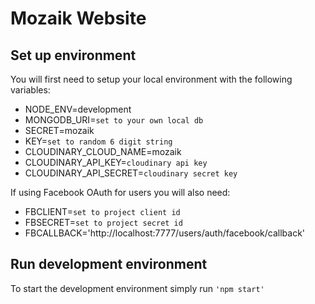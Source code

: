 # Mozaik Website

## Set up environment

You will first need to setup your local environment with the following variables:

* NODE_ENV=development
* MONGODB_URI=` set to your own local db `
* SECRET=mozaik
* KEY=` set to random 6 digit string `
* CLOUDINARY_CLOUD_NAME=mozaik
* CLOUDINARY_API_KEY=` cloudinary api key `
* CLOUDINARY_API_SECRET=` cloudinary secret key `

If using Facebook OAuth for users you will also need:

* FBCLIENT=` set to project client id `
* FBSECRET=` set to project secret id `
* FBCALLBACK='http://localhost:7777/users/auth/facebook/callback'

## Run development environment

To start the development environment simply run ` 'npm start' `
